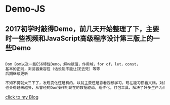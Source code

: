 # Demo-JS

## 2017初学时敲得Demo，前几天开始整理了下，主要时一些视频和JavaScript高级程序设计第三版上的一些Demo
```bash

Dom Bom以及一些ES6特性Demo，解构赋值，作用域，for of，let，const，
基本的正则，浏览器兼容性（话说能不能让IE去死）等等
后期继续更新

不知不觉就大三下了，发现变化还是有的，以前主要还是靠看视频学习，现在能习惯看文档，对前端也有了更深的了解
也会得越来越多，从曾经的Dom操作到现在的数据驱动，组件化，打包工具，解决了好多生产力问题，
```
[click to my Blog](http://chenjieweb.top/enter)
